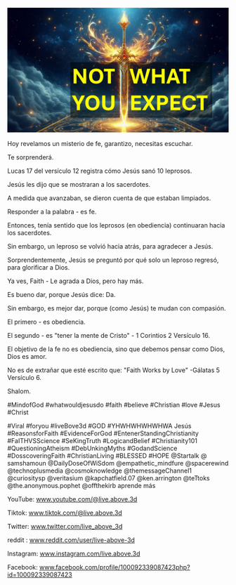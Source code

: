 ![Video cover image](../cover.jpg "cover photo")

Hoy revelamos un misterio de fe, garantizo, necesitas escuchar.

Te sorprenderá.

Lucas 17 del versículo 12 registra cómo Jesús sanó 10 leprosos.

Jesús les dijo que se mostraran a los sacerdotes.

A medida que avanzaban, se dieron cuenta de que estaban limpiados.

Responder a la palabra - es fe.

Entonces, tenía sentido que los leprosos (en obediencia) continuaran hacia los sacerdotes.

Sin embargo, un leproso se volvió hacia atrás, para agradecer a Jesús.

Sorprendentemente, Jesús se preguntó por qué solo un leproso regresó, para glorificar a Dios.

Ya ves, Faith - Le agrada a Dios, pero hay más.

Es bueno dar, porque Jesús dice: Da.

Sin embargo, es mejor dar, porque (como Jesús) te mudan con compasión.

El primero - es obediencia.

El segundo - es "tener la mente de Cristo" - 1 Corintios 2 Versículo 16.

El objetivo de la fe no es obediencia, sino que debemos pensar como Dios, Dios es amor.

No es de extrañar que esté escrito que: "Faith Works by Love" - ​​Gálatas 5 Versículo 6.

Shalom.


#MindofGod #whatwouldjesusdo #faith #believe #Christian #love #Jesus #Christ

#Viral #foryou #liveBove3d #GOD #YHWHWHWHWHWA Jesús #ReasonsforFaith #EvidenceForGod #EntenerStandingChristianity #FaITHVSScience #SeKingTruth #LogicandBelief #Christianity101 #QuestioningAtheism #DebUnkingMyths #GodandScience #DosscoveringFaith #ChristianLiving #BLESSED #HOPE @Startalk @ samshamoun @DailyDoseOfWiSdom @empathetic_mindfure @spacerewind @technoplusmedia @cosmoknowledge @themessageChannel1 @curiositysp @veritasium @kapchatfield.07 @ken.arrington @teTtoks @the.anonymous.pophet @offthekirb aprende más

YouTube: www.youtube.com/@live.above.3d


Tiktok: www.tiktok.com/@live.above.3d

Twitter: www.twitter.com/live_above_3d

reddit : www.reddit.com/user/live-above-3d

Instagram: www.instagram.com/live.above.3d

Facebook: www.facebook.com/profile/100092339087423php?id=100092339087423


